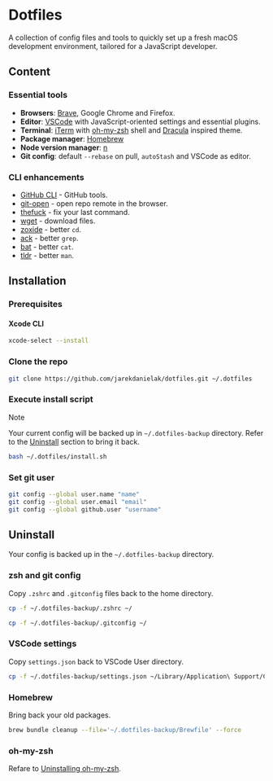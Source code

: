 # Dotfiles

A collection of config files and tools to quickly set up a fresh macOS development environment, tailored for a JavaScript developer.

## Content

### Essential tools

- **Browsers**: [Brave](https://brave.com/), Google Chrome and Firefox.
- **Editor**: [VSCode](https://code.visualstudio.com/) with JavaScript-oriented settings and essential plugins.
- **Terminal**: [iTerm](https://iterm2.com/) with [oh-my-zsh](https://github.com/ohmyzsh/ohmyzsh) shell and [Dracula](https://draculatheme.com/) inspired theme.
- **Package manager**: [Homebrew](https://brew.sh/)
- **Node version manager**: [n](https://github.com/tj/n)
- **Git config**: default `--rebase` on pull, `autoStash` and VSCode as editor.

<!-- 
Nice to have
- **Windows manager**: [Rectangle](https://rectangleapp.com/)
- **Clipboard manager**: [PastePal](https://github.com/IndieGoodies/PastePal)
- **Scroll fix**: [UnnaturalScrollWheels](https://github.com/ther0n/UnnaturalScrollWheels)
- **Screenshot tool**: [CleanShotX](https://cleanshot.com/)
-->

### CLI enhancements

- [GitHub CLI](https://cli.github.com/) - GitHub tools.
- [git-open](https://github.com/paulirish/git-open) - open repo remote in the browser.
- [thefuck](https://github.com/nvbn/thefuck) - fix your last command.
- [wget](https://www.gnu.org/software/wget/) - download files.
- [zoxide](https://github.com/ajeetdsouza/zoxide) - better `cd`.
- [ack](https://linux.die.net/man/1/ack) - better `grep`.
- [bat](https://github.com/sharkdp/bat) - better `cat`.
- [tldr](https://tldr.sh/) - better `man`.

## Installation

### Prerequisites

#### Xcode CLI

```sh
xcode-select --install
```

### Clone the repo

```sh
git clone https://github.com/jarekdanielak/dotfiles.git ~/.dotfiles
```

### Execute install script

> [!NOTE]  
> Your current config will be backed up in `~/.dotfiles-backup` directory. Refer to the [Uninstall](https://github.com/jarekdanielak/dotfiles?tab=readme-ov-file#uninstall) section to bring it back.

```sh
bash ~/.dotfiles/install.sh
```

### Set git user

```sh
git config --global user.name "name"
git config --global user.email "email"
git config --global github.user "username"
```

## Uninstall

Your config is backed up in the `~/.dotfiles-backup` directory.

### zsh and git config

Copy `.zshrc` and `.gitconfig` files back to the home directory.

```sh
cp -f ~/.dotfiles-backup/.zshrc ~/
```

```sh
cp -f ~/.dotfiles-backup/.gitconfig ~/
```

### VSCode settings

Copy `settings.json` back to VSCode User directory.

```sh
cp -f ~/.dotfiles-backup/settings.json ~/Library/Application\ Support/Code/User/
```

### Homebrew

Bring back your old packages.

```sh
brew bundle cleanup --file='~/.dotfiles-backup/Brewfile' --force
```

### oh-my-zsh

Refare to [Uninstalling oh-my-zsh](https://github.com/ohmyzsh/ohmyzsh?tab=readme-ov-file#uninstalling-oh-my-zsh).